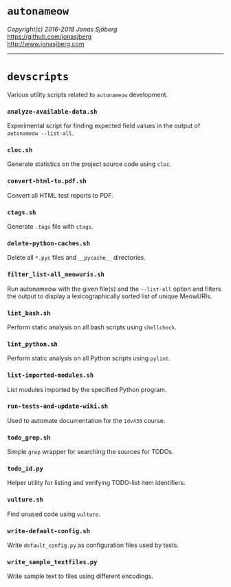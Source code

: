 `autonameow`
============
*Copyright(c) 2016-2018 Jonas Sjöberg*  
<https://github.com/jonasjberg>  
<http://www.jonasjberg.com>  

--------------------------------------------------------------------------------


`devscripts`
============
Various utility scripts related to `autonameow` development.


### `analyze-available-data.sh`
Experimental script for finding expected field values in the output of
`autonameow --list-all`.

### `cloc.sh`
Generate statistics on the project source code using `cloc`.

### `convert-html-to.pdf.sh`
Convert all HTML test reports to PDF.

### `ctags.sh`
Generate `.tags` file with `ctags`.

### `delete-python-caches.sh`
Delete all `*.pyc` files and `__pycache__` directories.

### `filter_list-all_meowuris.sh`
Run autonameow with the given file(s) and the `--list-all` option and filters
the output to display a lexicographically sorted list of unique MeowURIs.

### `lint_bash.sh`
Perform static analysis on all bash scripts using `shellcheck`.

### `lint_python.sh`
Perform static analysis on all Python scripts using `pylint`.

### `list-imported-modules.sh`
List modules imported by the specified Python program.

### `run-tests-and-update-wiki.sh`
Used to automate documentation for the `1dv430` course.

### `todo_grep.sh`
Simple `grep` wrapper for searching the sources for TODOs.

### `todo_id.py`
Helper utility for listing and verifying TODO-list item identifiers.

### `vulture.sh`
Find unused code using `vulture`.

### `write-default-config.sh`
Write `default_config.py` as configuration files used by tests.

### `write_sample_textfiles.py`
Write sample text to files using different encodings.
